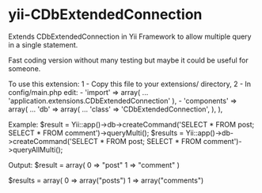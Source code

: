 yii-CDbExtendedConnection
=========================

Extends CDbExtendedConnection in Yii Framework to allow multiple query in a single statement.
 
  Fast coding version without many testing but maybe it could be useful for someone.
 
  To use this extension:
  1 - Copy this file to your extensions/ directory,
  2 - In config/main.php edit:
       - 'import' => array(
                   ...
                   'application.extensions.CDbExtendedConnection'
          ),
       - 'components' => array(
                   ...
                   'db' => array(
                           ...
                           'class' => 'CDbExtendedConnection',
                    ),
           ),
 
  Example:
  $result  = Yii::app()->db->createCommand('SELECT * FROM post; SELECT * FROM comment')->queryMulti();
  $results = Yii::app()->db->createCommand('SELECT * FROM post; SELECT * FROM comment')->queryAllMulti();
 
  Output:
  $result = array(
   0 => "post"
   1 => "comment"
  )
 
  $results = array(
   0 => array("posts")
   1 => array("comments")

